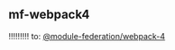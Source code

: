 ## mf-webpack4

!!!!!!!!! to: [@module-federation/webpack-4](https://www.npmjs.com/package/@module-federation/webpack-4)